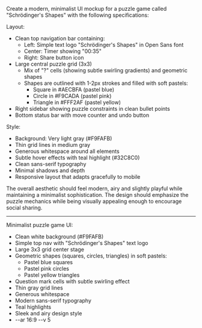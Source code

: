 Create a modern, minimalist UI mockup for a puzzle game called "Schrödinger's Shapes" with the following specifications:

Layout:
- Clean top navigation bar containing:
  - Left: Simple text logo "Schrödinger's Shapes" in Open Sans font
  - Center: Timer showing "00:35"
  - Right: Share button icon
- Large central puzzle grid (3x3)
  - Mix of "?" cells (showing subtle swirling gradients) and geometric shapes
  - Shapes are outlined with 1-2px strokes and filled with soft pastels:
    - Square in #AECBFA (pastel blue)
    - Circle in #F9CADA (pastel pink) 
    - Triangle in #FFF2AF (pastel yellow)
- Right sidebar showing puzzle constraints in clean bullet points
- Bottom status bar with move counter and undo button

Style:
- Background: Very light gray (#F9FAFB)
- Thin grid lines in medium gray
- Generous whitespace around all elements
- Subtle hover effects with teal highlight (#32C8C0)
- Clean sans-serif typography
- Minimal shadows and depth
- Responsive layout that adapts gracefully to mobile

The overall aesthetic should feel modern, airy and slightly playful while maintaining a minimalist sophistication. The design should emphasize the puzzle mechanics while being visually appealing enough to encourage social sharing.

---

Minimalist puzzle game UI:
- Clean white background (#F9FAFB)
- Simple top nav with "Schrödinger's Shapes" text logo
- Large 3x3 grid center stage
- Geometric shapes (squares, circles, triangles) in soft pastels:
  - Pastel blue squares
  - Pastel pink circles 
  - Pastel yellow triangles
- Question mark cells with subtle swirling effect
- Thin gray grid lines
- Generous whitespace
- Modern sans-serif typography
- Teal highlights
- Sleek and airy design style
- --ar 16:9 --v 5


